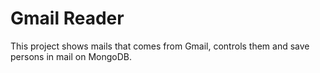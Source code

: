 # Gmail Reader

This project shows mails that comes from Gmail, controls them and save persons in mail on MongoDB. 
